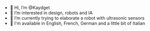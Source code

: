 - 👋 Hi, I’m @Kaydget
- 👀 I’m interested in design, robots and IA
- 🌱 I’m currently trying to elaborate a robot with ultrasonic sensors
- 💞️ I'm available in English, French, German and a little bit of Italian

<!---
Kaydget/Kaydget is a ✨ special ✨ repository because its `README.md` (this file) appears on your GitHub profile.
You can click the Preview link to take a look at your changes.
--->
